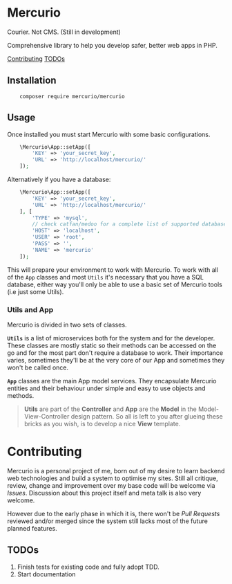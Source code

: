 # Mercurio
Courier. Not CMS. (Still in development)

Comprehensive library to help you develop safer, better web apps in PHP.

[Contributing](#contributing)
[TODOs](#TODOs)

## Installation
```
    composer require mercurio/mercurio
```
## Usage
Once installed you must start Mercurio with some basic configurations.

```php
    \Mercurio\App::setApp([
        'KEY' => 'your_secret_key',
        'URL' => 'http://localhost/mercurio/'
    ]);
```

Alternatively if you have a database:
```php
    \Mercurio\App::setApp([
        'KEY' => 'your_secret_key',
        'URL' => 'http://localhost/mercurio/'
    ], [
        'TYPE' => 'mysql', 
        // check catfan/medoo for a complete list of supported database types
        'HOST' => 'localhost',
        'USER' => 'root',
        'PASS' => '',
        'NAME' => 'mercurio'
    ]);
```

This will prepare your environment to work with Mercurio. To work with all of the `App` classes and most `Utils` it's necessary that you have a SQL database, either way you'll only be able to use a basic set of Mercurio tools (i.e just some Utils).

### Utils and App
Mercurio is divided in two sets of classes. 

**`Utils`** is a list of microservices both for the system and for the developer. These classes are mostly static so their methods can be accessed on the go and for the most part don't require a database to work. Their importance varies, sometimes they'll be at the very core of our App and sometimes they won't be called once.

**`App`** classes are the main App model services. They encapsulate Mercurio entities and their behaviour under simple and easy to use objects and methods.

>**Utils** are part of the **Controller** and **App** are the **Model** in the Model-View-Controller design pattern. So all is left to you after glueing these bricks as you wish, is to develop a nice **View** template.

# Contributing

Mercurio is a personal project of me, born out of my desire to learn backend web technologies and build a system to optimise my sites. Still all critique, review, change and improvement over my base code will be welcome via *Issues*. Discussion about this project itself and meta talk is also very welcome.

However due to the early phase in which it is, there won't be *Pull Requests* reviewed and/or merged since the system still lacks most of the future planned features.

## TODOs
1. Finish tests for existing code and fully adopt TDD.
2. Start documentation